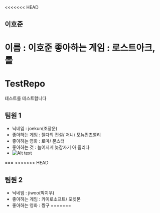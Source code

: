 <<<<<<< HEAD
## 이호준
이름 : 이호준
좋아하는 게임 : 로스트아크, 롤
=======
# TestRepo
테스트를 테스트합니다

## 팀원 1 

* 닉네임 : joekun(조장운)
* 좋아하는 게임 : 젤다의 전설/ 저니/ 모뉴먼츠밸리
* 좋아하는 영화 : 로마/ 몬스터
* 좋아하는 것 : 늘어지게 늦잠자기 아 졸리다
* ![Alt text](https://github.com/joekunbb/TestRepo/issues/3#issue-2800521836)

===
<<<<<<< HEAD

## 팀원 2

* 닉네임 : jiwoo(박지우)
* 좋아하는 게임 : 카이로소프트/ 포켓몬
* 좋아하는 영화 : 짱구
=======

